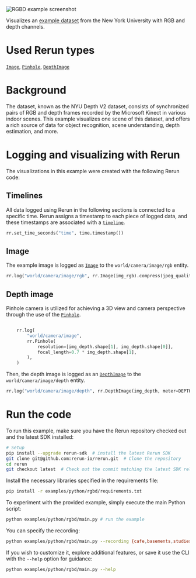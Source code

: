 <!--[metadata]
title = "RGBD"
tags = ["2D", "3D", "Depth", "NYUD", "Pinhole camera"]
description = "Visualizes an example recording from the NYUD dataset with RGB and Depth channels."
thumbnail = "https://static.rerun.io/rgbd/2fde3a620adc8bd9a5680260f0792d16ac5498bd/480w.png"
thumbnail_dimensions = [480, 480]
channel = "release"
build_args = ["--frames=300"]
-->

<picture data-inline-viewer="examples/rgbd">
  <source media="(max-width: 480px)" srcset="https://static.rerun.io/rgbd/4109d29ed52fa0a8f980fcdd0e9673360c76879f/480w.png">
  <source media="(max-width: 768px)" srcset="https://static.rerun.io/rgbd/4109d29ed52fa0a8f980fcdd0e9673360c76879f/768w.png">
  <source media="(max-width: 1024px)" srcset="https://static.rerun.io/rgbd/4109d29ed52fa0a8f980fcdd0e9673360c76879f/1024w.png">
  <source media="(max-width: 1200px)" srcset="https://static.rerun.io/rgbd/4109d29ed52fa0a8f980fcdd0e9673360c76879f/1200w.png">
  <img src="https://static.rerun.io/rgbd/4109d29ed52fa0a8f980fcdd0e9673360c76879f/full.png" alt="RGBD example screenshot">
</picture>

Visualizes an [example dataset](https://cs.nyu.edu/~silberman/datasets/nyu_depth_v2.html) from the New York University with RGB and depth channels.

# Used Rerun types
[`Image`](https://www.rerun.io/docs/reference/types/archetypes/image), [`Pinhole`](https://www.rerun.io/docs/reference/types/archetypes/pinhole), [`DepthImage`](https://www.rerun.io/docs/reference/types/archetypes/depth_image)

# Background
The dataset, known as the NYU Depth V2 dataset, consists of synchronized pairs of RGB and depth frames recorded by the Microsoft Kinect in various indoor scenes.
This example visualizes one scene of this dataset, and offers a rich source of data for object recognition, scene understanding, depth estimation, and more.

# Logging and visualizing with Rerun

The visualizations in this example were created with the following Rerun code:

## Timelines

All data logged using Rerun in the following sections is connected to a specific time.
Rerun assigns a timestamp to each piece of logged data, and these timestamps are associated with a [`timeline`](https://www.rerun.io/docs/concepts/timelines).

 ```python
rr.set_time_seconds("time", time.timestamp())
 ```

## Image
The example image is logged as [`Image`](https://www.rerun.io/docs/reference/types/archetypes/image) to the `world/camera/image/rgb` entity.
```python
rr.log("world/camera/image/rgb", rr.Image(img_rgb).compress(jpeg_quality=95))
```

## Depth image

Pinhole camera is utilized for achieving a 3D view and camera perspective through the use of the [`Pinhole`](https://www.rerun.io/docs/reference/types/archetypes/pinhole).

```python

    rr.log(
        "world/camera/image",
        rr.Pinhole(
            resolution=[img_depth.shape[1], img_depth.shape[0]],
            focal_length=0.7 * img_depth.shape[1],
        ),
    )
```

Then, the depth image is logged as an [`DepthImage`](https://www.rerun.io/docs/reference/types/archetypes/depth_image) to the `world/camera/image/depth` entity.

```python
rr.log("world/camera/image/depth", rr.DepthImage(img_depth, meter=DEPTH_IMAGE_SCALING))
```

# Run the code
To run this example, make sure you have the Rerun repository checked out and the latest SDK installed:
```bash
# Setup
pip install --upgrade rerun-sdk  # install the latest Rerun SDK
git clone git@github.com:rerun-io/rerun.git  # Clone the repository
cd rerun
git checkout latest  # Check out the commit matching the latest SDK release
```
Install the necessary libraries specified in the requirements file:
```bash
pip install -r examples/python/rgbd/requirements.txt
```
To experiment with the provided example, simply execute the main Python script:
```bash
python examples/python/rgbd/main.py # run the example
```
You can specify the recording:
```bash
python examples/python/rgbd/main.py --recording {cafe,basements,studies,office_kitchens,playroooms}
```
If you wish to customize it, explore additional features, or save it use the CLI with the `--help` option for guidance:
```bash
python examples/python/rgbd/main.py --help
```
